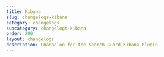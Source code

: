 ```yaml
---
title: Kibana
slug: changelogs-kibana
category: changelogs
subcategory: changelogs-kibana
order: 200
layout: changelogs
description: Changelog for the Search Guard Kibana Plugin
---
```


<!---
Copryight 2010 floragunn GmbH
-->